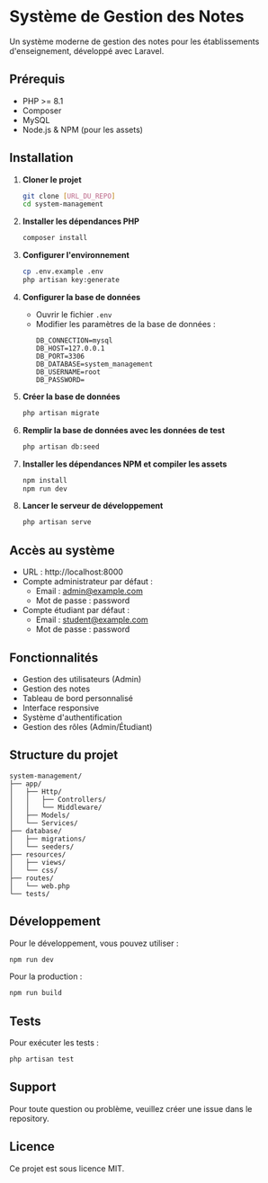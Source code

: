 # Système de Gestion des Notes

Un système moderne de gestion des notes pour les établissements d'enseignement, développé avec Laravel.

## Prérequis

- PHP >= 8.1
- Composer
- MySQL
- Node.js & NPM (pour les assets)

## Installation

1. **Cloner le projet**
   ```bash
   git clone [URL_DU_REPO]
   cd system-management
   ```

2. **Installer les dépendances PHP**
   ```bash
   composer install
   ```

3. **Configurer l'environnement**
   ```bash
   cp .env.example .env
   php artisan key:generate
   ```

4. **Configurer la base de données**
   - Ouvrir le fichier `.env`
   - Modifier les paramètres de la base de données :
     ```
     DB_CONNECTION=mysql
     DB_HOST=127.0.0.1
     DB_PORT=3306
     DB_DATABASE=system_management
     DB_USERNAME=root
     DB_PASSWORD=
     ```

5. **Créer la base de données**
   ```bash
   php artisan migrate
   ```

6. **Remplir la base de données avec les données de test**
   ```bash
   php artisan db:seed
   ```

7. **Installer les dépendances NPM et compiler les assets**
   ```bash
   npm install
   npm run dev
   ```

8. **Lancer le serveur de développement**
   ```bash
   php artisan serve
   ```

## Accès au système

- URL : http://localhost:8000
- Compte administrateur par défaut :
  - Email : admin@example.com
  - Mot de passe : password
- Compte étudiant par défaut :
  - Email : student@example.com
  - Mot de passe : password

## Fonctionnalités

- Gestion des utilisateurs (Admin)
- Gestion des notes
- Tableau de bord personnalisé
- Interface responsive
- Système d'authentification
- Gestion des rôles (Admin/Étudiant)

## Structure du projet

```
system-management/
├── app/
│   ├── Http/
│   │   ├── Controllers/
│   │   └── Middleware/
│   ├── Models/
│   └── Services/
├── database/
│   ├── migrations/
│   └── seeders/
├── resources/
│   ├── views/
│   └── css/
├── routes/
│   └── web.php
└── tests/
```

## Développement

Pour le développement, vous pouvez utiliser :
```bash
npm run dev
```

Pour la production :
```bash
npm run build
```

## Tests

Pour exécuter les tests :
```bash
php artisan test
```

## Support

Pour toute question ou problème, veuillez créer une issue dans le repository.

## Licence

Ce projet est sous licence MIT.
